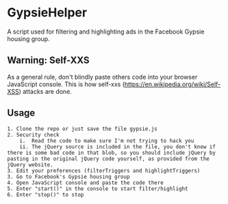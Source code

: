 # GypsieHelper

A script used for filtering and highlighting ads in the Facebook Gypsie housing group.

## Warning: Self-XXS

As a general rule, don't blindly paste others code into your browser JavaScript console. 
This is how self-xxs (https://en.wikipedia.org/wiki/Self-XSS) attacks are done. 


## Usage
	1. Clone the repo or just save the file gypsie.js
	2. Security check
		i.  Read the code to make sure I'm not trying to hack you
		ii. The jQuery source is included in the file, you don't know if there is some bad code in that blob, so you should include jQuery by pasting in the original jQuery code yourself, as provided from the jQuery website. 
	3. Edit your preferences (filterTriggers and highlightTriggers)
	3. Go to Facebook's Gypsie housing group
	4. Open JavaScript console and paste the code there
	5. Enter "start()" in the console to start filter/highlight
	6. Enter "stop()" to stop
